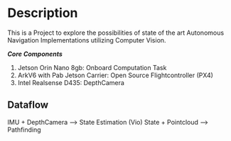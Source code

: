 # Description

This is a Project to explore the possibilities of state of the art Autonomous Navigation Implementations utilizing Computer Vision.

***Core Components***
 1. Jetson Orin Nano 8gb: Onboard Computation Task
 2. ArkV6 with Pab Jetson Carrier: Open Source Flightcontroller (PX4)
 3. Intel Realsense D435: DepthCamera 

## Dataflow

IMU + DepthCamera --> State Estimation (Vio)
State + Pointcloud --> Pathfinding
